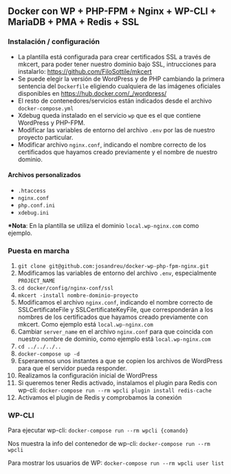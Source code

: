 ## Docker con WP + PHP-FPM + Nginx + WP-CLI + MariaDB + PMA + Redis + SSL


### Instalación / configuración

- La plantilla está configurada para crear certificados SSL a través de mkcert, para poder tener nuestro dominio bajo SSL, intrucciones para instalarlo: https://github.com/FiloSottile/mkcert
- Se puede elegir la versión de WordPress y de PHP cambiando la primera sentencia del `Dockerfile` eligiendo cualquiera de las imágenes oficiales disponibles en https://hub.docker.com/_/wordpress/
- El resto de contenedores/servicios están indicados desde el archivo `docker-compose.yml`
- Xdebug queda instalado en el servicio `wp` que es el que contiene WordPress y PHP-FPM.
- Modificar las variables de entorno del archivo `.env` por las de nuestro proyecto particular.
- Modificar archivo `nginx.conf`, indicando el nombre correcto de los certificados que hayamos creado previamente y el nombre de nuestro dominio.



#### Archivos personalizados

- `.htaccess`
- `nginx.conf`
- `php.conf.ini`
- `xdebug.ini`


__*Nota__: En la plantilla se utiliza el dominio `local.wp-nginx.com` como ejemplo.


### Puesta en marcha

1. ```git clone git@github.com:josandreu/docker-wp-php-fpm-nginx.git```
2. Modificamos las variables de entorno del archivo `.env`, especialmente `PROJECT_NAME`
3. ```cd docker/config/nginx-conf/ssl```
4. `mkcert -install nombre-dominio-proyecto`
5. Modificamos el archivo `nginx.conf`, indicando el nombre correcto de SSLCertificateFile y SSLCertificateKeyFile, que corresponderán a los nombres de los certificados que hayamos creado previamente con mkcert. Como ejemplo está `local.wp-nginx.com`
6. Cambiar `server_name` en el archivo `nginx.conf` para que coincida con nuestro nombre de dominio, como ejemplo está `local.wp-nginx.com`
7. `cd ../../../..`
8. `docker-compose up -d`
9. Esperaremos unos instantes a que se copien los archivos de WordPress para que el servidor pueda responder.
10. Realizamos la configuración inicial de WordPress 
11. Si queremos tener Redis activado, instalamos el plugin para Redis con wp-cli: `docker-compose run --rm wpcli plugin install redis-cache`
12. Activamos el plugin de Redis y comprobamos la conexión


### WP-CLI

Para ejecutar wp-cli: `docker-compose run --rm wpcli {comando}`

Nos muestra la info del contenedor de wp-cli: `docker-compose run --rm wpcli`

Para mostrar los usuarios de WP: `docker-compose run --rm wpcli user list`



